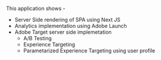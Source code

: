 This application shows -

  - Server Side rendering of SPA using Next JS 
  - Analytics implementation using Adobe Launch
  - Adobe Target server side implemetation 
      - A/B Testing
      - Experience Targeting
      - Parametarized Experience Targeting using user profile
